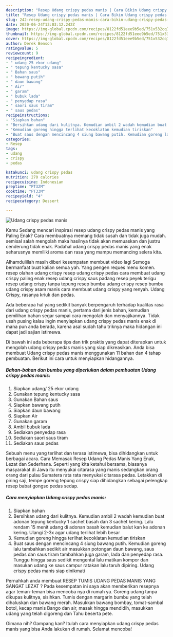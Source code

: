 ```yaml
---
description: "Resep Udang crispy pedas manis | Cara Bikin Udang crispy pedas manis Yang Enak Dan Lezat"
title: "Resep Udang crispy pedas manis | Cara Bikin Udang crispy pedas manis Yang Enak Dan Lezat"
slug: 242-resep-udang-crispy-pedas-manis-cara-bikin-udang-crispy-pedas-manis-yang-enak-dan-lezat
date: 2020-06-24T13:03:12.242Z
image: https://img-global.cpcdn.com/recipes/8122fd51eee9b5ed/751x532cq70/udang-crispy-pedas-manis-foto-resep-utama.jpg
thumbnail: https://img-global.cpcdn.com/recipes/8122fd51eee9b5ed/751x532cq70/udang-crispy-pedas-manis-foto-resep-utama.jpg
cover: https://img-global.cpcdn.com/recipes/8122fd51eee9b5ed/751x532cq70/udang-crispy-pedas-manis-foto-resep-utama.jpg
author: Derek Benson
ratingvalue: 5
reviewcount: 9
recipeingredient:
- " udang 25 ekor udang"
- " tepung kentucky sasa"
- " Bahan saus"
- " bawang putih"
- " daun bawang"
- " Air"
- " garam"
- " bubuk lada"
- " penyedap rasa"
- " saori saus tiram"
- " saus pedas"
recipeinstructions:
- "Siapkan bahan"
- "Bersihkan udang dari kulitnya. Kemudian ambil 2 wadah kemudian buat adonan tepung kentucky 1 sachet basah dan 3 sachet kering. Lalu rendam 15 menit udang di adonan basah kemudian balut kan ke adonan kering. Ulangi 2-3x agar udang terlihat lebih besar"
- "Kemudian goreng hingga terlihat kecoklatan kemudian tiriskan"
- "Buat saus dengan mencincang 4 siung bawang putih. Kemudian goreng lalu tambahkan sedikit air masukkan potongan daun bawang, saus pedas dan saus tiram tambahkan juga garam, lada dan penyedap rasa. Tunggu hingga saus sedikit mengental lalu matikan kompor dan masukan udang ke saus campur ratakan lalu taruh dipiring. Udang crispy pedas manis siap dinikmati"
categories:
- Resep
tags:
- udang
- crispy
- pedas

katakunci: udang crispy pedas 
nutrition: 270 calories
recipecuisine: Indonesian
preptime: "PT32M"
cooktime: "PT33M"
recipeyield: "4"
recipecategory: Dessert

---
```



![Udang crispy pedas manis](https://img-global.cpcdn.com/recipes/8122fd51eee9b5ed/751x532cq70/udang-crispy-pedas-manis-foto-resep-utama.jpg)

Kamu Sedang mencari inspirasi resep udang crispy pedas manis yang Paling Enak? Cara membuatnya memang tidak susah dan tidak juga mudah. semisal salah mengolah maka hasilnya tidak akan memuaskan dan justru cenderung tidak enak. Padahal udang crispy pedas manis yang enak seharusnya memiliki aroma dan rasa yang mampu memancing selera kita.

Alhamdulillah masih diberi kesempatan membuat video lagi Semoga bermanfaat buat kalian semua yah. Yang pengen reques menu komen. resep olahan udang crispy resep udang crispy pedas cara membuat udang crispy paling enak resep udang crispy saus padang resep peyek terigu resep udang crispy tanpa tepung resep bumbu udang crispy resep bumbu udang crispy asam manis cara membuat udang crispy yang renyah. Udang Crispy, rasanya kriuk dan pedas.

Ada beberapa hal yang sedikit banyak berpengaruh terhadap kualitas rasa dari udang crispy pedas manis, pertama dari jenis bahan, kemudian pemilihan bahan segar sampai cara mengolah dan menyajikannya. Tidak usah pusing kalau ingin menyiapkan udang crispy pedas manis enak di mana pun anda berada, karena asal sudah tahu triknya maka hidangan ini dapat jadi sajian istimewa.


Di bawah ini ada beberapa tips dan trik praktis yang dapat diterapkan untuk mengolah udang crispy pedas manis yang siap dikreasikan. Anda bisa membuat Udang crispy pedas manis menggunakan 11 bahan dan 4 tahap pembuatan. Berikut ini cara untuk menyiapkan hidangannya.

<!--inarticleads1-->

##### Bahan-bahan dan bumbu yang diperlukan dalam pembuatan Udang crispy pedas manis:

1. Siapkan  udang/ 25 ekor udang
1. Gunakan  tepung kentucky sasa
1. Gunakan  Bahan saus
1. Siapkan  bawang putih
1. Siapkan  daun bawang
1. Siapkan  Air
1. Gunakan  garam
1. Ambil  bubuk lada
1. Sediakan  penyedap rasa
1. Sediakan  saori saus tiram
1. Sediakan  saus pedas


Sebuah menu yang terlihat dan terasa istimewa, bisa dihidangkan untuk berbagai acara. Cara Memasak Resep Udang Pedas Manis Yang Enak, Lezat dan Sederhana. Seperti yang kita ketahui bersama, biasanya masyarakat di Jawa itu menyukai citarasa yang manis sedangkan orang orang dari pulau Sumatera rata rata menyukai citarasa pedas. Letakkan di piring saji, tempe goreng tepung crispy siap dihidangkan sebagai pelengkap resep babat gongso pedas sedap. 

<!--inarticleads2-->

##### Cara menyiapkan Udang crispy pedas manis:

1. Siapkan bahan
1. Bersihkan udang dari kulitnya. Kemudian ambil 2 wadah kemudian buat adonan tepung kentucky 1 sachet basah dan 3 sachet kering. Lalu rendam 15 menit udang di adonan basah kemudian balut kan ke adonan kering. Ulangi 2-3x agar udang terlihat lebih besar
1. Kemudian goreng hingga terlihat kecoklatan kemudian tiriskan
1. Buat saus dengan mencincang 4 siung bawang putih. Kemudian goreng lalu tambahkan sedikit air masukkan potongan daun bawang, saus pedas dan saus tiram tambahkan juga garam, lada dan penyedap rasa. Tunggu hingga saus sedikit mengental lalu matikan kompor dan masukan udang ke saus campur ratakan lalu taruh dipiring. Udang crispy pedas manis siap dinikmati


Pernahkah anda membuat RESEP TUMIS UDANG PEDAS MANIS YANG SANGAT LEZAT ? Pada kesempatan ini saya akan memberikan resepnya agar teman-teman bisa mencoba nya di rumah ya. Goreng udang tanpa dikupas kulitnya, sisihkan. Tumis dengan margarin bumbu yang telah dihaluskan dan bawang merah. Masukkan bawang bombay, tomat-sambal botol, kecap manis Bango dan air, masak hingga mendidih, masukkan udang yang telah digoreng dan Tahu beserta pete. 

Gimana nih? Gampang kan? Itulah cara menyiapkan udang crispy pedas manis yang bisa Anda lakukan di rumah. Selamat mencoba!
